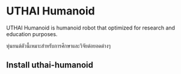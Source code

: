 # UTHAI Humanoid

UTHAI Humanoid is humanoid robot that optimized for research and education purposes.

หุ่นยนต์ตัวนี้เหมาะสำหรับการศึกษาและวิจัยต่อยอดต่างๆ

## Install uthai-humanoid





